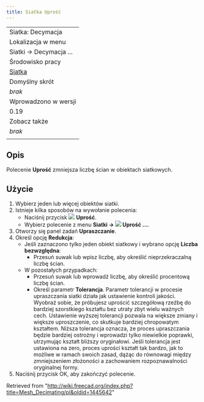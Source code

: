 ```yaml
---
title: Siatka Uprość
---
```

|  |
| --- |
| Siatka: Decymacja |
| Lokalizacja w menu |
| Siatki → Decymacja ... |
| Środowisko pracy |
| [Siatka](/Mesh_Workbench/pl "Mesh Workbench/pl") |
| Domyślny skrót |
| *brak* |
| Wprowadzono w wersji |
| 0.19 |
| Zobacz także |
| *brak* |
|  |

## Opis

Polecenie **Uprość** zmniejsza liczbę ścian w obiektach siatkowych.

## Użycie

1. Wybierz jeden lub więcej obiektów siatki.
2. Istnieje kilka sposobów na wywołanie polecenia:
   * Naciśnij przycisk ![](/images/Mesh_Decimating.svg) **Uprość**.
   * Wybierz polecenie z menu **Siatki → ![](/images/Mesh_Decimating.svg) Uprość ...**.
3. Otworzy się panel zadań **Upraszczanie**.
4. Określ opcję **Redukcja**:
   * Jeśli zaznaczono tylko jeden obiekt siatkowy i wybrano opcję **Liczba bezwzględna**:
     + Przesuń suwak lub wpisz liczbę, aby określić nieprzekraczalną liczbę ścian.
   * W pozostałych przypadkach:
     + Przesuń suwak lub wprowadź liczbę, aby określić procentową liczbę ścian.
     + Określ parametr **Tolerancja**. Parametr tolerancji w procesie upraszczania siatki działa jak ustawienie kontroli jakości. Wyobraź sobie, że próbujesz uprościć szczegółową rzeźbę do bardziej szorstkiego kształtu bez utraty zbyt wielu ważnych cech. Ustawienie wyższej tolerancji pozwala na większe zmiany i większe uproszczenie, co skutkuje bardziej chropowatym kształtem. Niższa tolerancja oznacza, że proces upraszczania będzie bardziej ostrożny i wprowadzi tylko niewielkie poprawki, utrzymując kształt bliższy oryginałowi. Jeśli tolerancja jest ustawiona na zero, proces uprości kształt tak bardzo, jak to możliwe w ramach swoich zasad, dążąc do równowagi między zmniejszeniem złożoności a zachowaniem rozpoznawalności oryginalnej formy.
5. Naciśnij przycisk OK, aby zakończyć polecenie.

Retrieved from "<http://wiki.freecad.org/index.php?title=Mesh_Decimating/pl&oldid=1445642>"